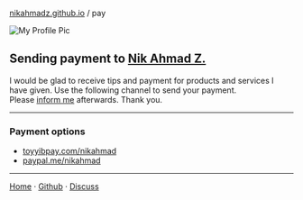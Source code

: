 [nikahmadz.github.io][1] / pay

![My Profile Pic](https://avatars0.githubusercontent.com/u/7868782?v=4&s=40)

## Sending payment to [Nik Ahmad Z.][1]
I would be glad to receive tips and payment for products and services I have given.
Use the following channel to send your payment.  
Please [inform me][3] afterwards. Thank you.

***

### Payment options
- [toyyibpay.com/nikahmad](https://toyyibpay.com/nikahmad)
- [paypal.me/nikahmad](https://paypal.me/nikahmad)

***

[Home][1] &middot; [Github][2] &middot; [Discuss][3]

[1]:https://nikahmadz.github.io
[2]:https://github.com/nikahmadz/nikahmadz.github.io
[3]:https://github.com/nikahmadz/nikahmadz.github.io/discussions "Go to Discusssion Room"
